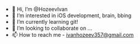 - 👋 Hi, I’m @HozeevIvan
- 👀 I’m interested in iOS development, brain, bbing
- 🌱 I’m currently learning git!
- 💞️ I’m looking to collaborate on ...
- 📫 How to reach me - ivanhozeev357@gmail.com

<!---
HozeevIvan/HozeevIvan is a ✨ special ✨ repository because its `README.md` (this file) appears on your GitHub profile.
You can click the Preview link to take a look at your changes.
--->
